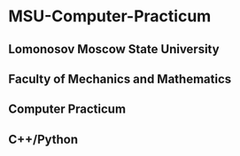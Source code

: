 # MSU-Computer-Practicum

## Lomonosov Moscow State University 
## Faculty of Mechanics and Mathematics
## Computer Practicum
## C++/Python
